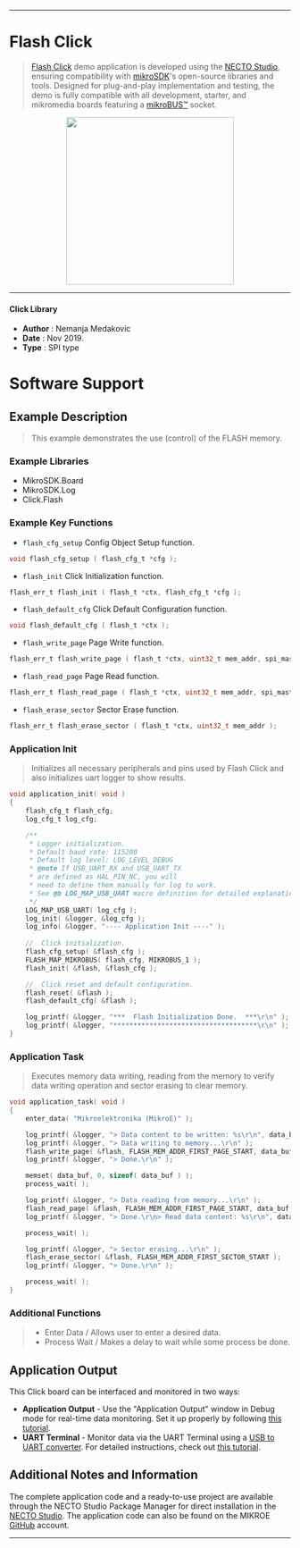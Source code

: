 
---
# Flash Click

> [Flash Click](https://www.mikroe.com/?pid_product=MIKROE-1199) demo application is developed using
the [NECTO Studio](https://www.mikroe.com/necto), ensuring compatibility with [mikroSDK](https://www.mikroe.com/mikrosdk)'s
open-source libraries and tools. Designed for plug-and-play implementation and testing, the demo is fully compatible with
all development, starter, and mikromedia boards featuring a [mikroBUS&trade;](https://www.mikroe.com/mikrobus) socket.

<p align="center">
  <img src="https://www.mikroe.com/?pid_product=MIKROE-1199&image=1" height=300px>
</p>

---

#### Click Library

- **Author**        : Nemanja Medakovic
- **Date**          : Nov 2019.
- **Type**          : SPI type

# Software Support

## Example Description

>
> This example demonstrates the use (control) of the FLASH memory.
>

### Example Libraries

- MikroSDK.Board
- MikroSDK.Log
- Click.Flash

### Example Key Functions

- `flash_cfg_setup` Config Object Setup function. 
```c
void flash_cfg_setup ( flash_cfg_t *cfg );
```
 
- `flash_init` Click Initialization function. 
```c
flash_err_t flash_init ( flash_t *ctx, flash_cfg_t *cfg );
```

- `flash_default_cfg` Click Default Configuration function. 
```c
void flash_default_cfg ( flash_t *ctx );
```

- `flash_write_page` Page Write function. 
```c
flash_err_t flash_write_page ( flash_t *ctx, uint32_t mem_addr, spi_master_data_t *data_tx, uint16_t n_data );
```
 
- `flash_read_page` Page Read function. 
```c
flash_err_t flash_read_page ( flash_t *ctx, uint32_t mem_addr, spi_master_data_t *data_rx, uint16_t n_data );
```

- `flash_erase_sector` Sector Erase function. 
```c
flash_err_t flash_erase_sector ( flash_t *ctx, uint32_t mem_addr );
```

### Application Init

>
> Initializes all necessary peripherals and pins used by Flash Click and also
> initializes uart logger to show results.
>

```c
void application_init( void )
{
    flash_cfg_t flash_cfg;
    log_cfg_t log_cfg;

    /** 
     * Logger initialization.
     * Default baud rate: 115200
     * Default log level: LOG_LEVEL_DEBUG
     * @note If USB_UART_RX and USB_UART_TX 
     * are defined as HAL_PIN_NC, you will 
     * need to define them manually for log to work. 
     * See @b LOG_MAP_USB_UART macro definition for detailed explanation.
     */
    LOG_MAP_USB_UART( log_cfg );
    log_init( &logger, &log_cfg );
    log_info( &logger, "---- Application Init ----" );
    
    //  Click initialization.
    flash_cfg_setup( &flash_cfg );
    FLASH_MAP_MIKROBUS( flash_cfg, MIKROBUS_1 );
    flash_init( &flash, &flash_cfg );

    //  Click reset and default configuration.
    flash_reset( &flash );
    flash_default_cfg( &flash );

    log_printf( &logger, "***  Flash Initialization Done.  ***\r\n" );
    log_printf( &logger, "************************************\r\n" );
}
```

### Application Task

>
> Executes memory data writing, reading from the memory to verify data writing
> operation and sector erasing to clear memory.
>

```c
void application_task( void )
{
    enter_data( "Mikroelektronika (MikroE)" );

    log_printf( &logger, "> Data content to be written: %s\r\n", data_buf );
    log_printf( &logger, "> Data writing to memory...\r\n" );
    flash_write_page( &flash, FLASH_MEM_ADDR_FIRST_PAGE_START, data_buf, n_data );
    log_printf( &logger, "> Done.\r\n" );

    memset( data_buf, 0, sizeof( data_buf ) );
    process_wait( );

    log_printf( &logger, "> Data reading from memory...\r\n" );
    flash_read_page( &flash, FLASH_MEM_ADDR_FIRST_PAGE_START, data_buf, n_data );
    log_printf( &logger, "> Done.\r\n> Read data content: %s\r\n", data_buf );

    process_wait( );

    log_printf( &logger, "> Sector erasing...\r\n" );
    flash_erase_sector( &flash, FLASH_MEM_ADDR_FIRST_SECTOR_START );
    log_printf( &logger, "> Done.\r\n" );

    process_wait( );
}
```

### Additional Functions

>
> - Enter Data / Allows user to enter a desired data.
> - Process Wait / Makes a delay to wait while some process be done.
>

## Application Output

This Click board can be interfaced and monitored in two ways:
- **Application Output** - Use the "Application Output" window in Debug mode for real-time data monitoring.
Set it up properly by following [this tutorial](https://www.youtube.com/watch?v=ta5yyk1Woy4).
- **UART Terminal** - Monitor data via the UART Terminal using
a [USB to UART converter](https://www.mikroe.com/click/interface/usb?interface*=uart,uart). For detailed instructions,
check out [this tutorial](https://help.mikroe.com/necto/v2/Getting%20Started/Tools/UARTTerminalTool).

## Additional Notes and Information

The complete application code and a ready-to-use project are available through the NECTO Studio Package Manager for 
direct installation in the [NECTO Studio](https://www.mikroe.com/necto). The application code can also be found on
the MIKROE [GitHub](https://github.com/MikroElektronika/mikrosdk_click_v2) account.

---
